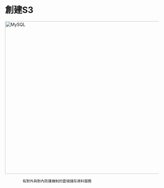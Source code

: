 <h1>創建S3</h1>
<img src="https://user-images.githubusercontent.com/97188330/157659045-06af6fa1-525c-4915-adb3-ee7cd9a9b137.png" width="1300" height="500" alt="MySQL"/><br/>

            有對外與對內防護機制的雲端儲存資料服務
